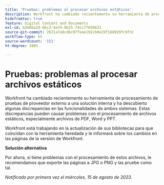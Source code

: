 ```yaml
---
title: 'Pruebas: problemas al procesar archivos estáticos'
description: Workfront ha cambiado recientemente su herramienta de procesamiento de pruebas de proveedor externo a una solución interna y ha descubierto algunas discrepancias en las funcionalidades de ambos sistemas. Estas discrepancias pueden causar problemas con el procesamiento de archivos estáticos, especialmente archivos de PDF, Word y PPT. Hay una solución disponible.
hidefromtoc: true
feature: Digital Content and Documents
exl-id: b2b6ba28-6bc3-4a74-9b25-74cc77659631
source-git-commit: 2631a7a9cd6c07feae192cb0e29f168929fc9f3c
workflow-type: ht
source-wordcount: '151'
ht-degree: 100%

---
```


# Pruebas: problemas al procesar archivos estáticos

<!--WF and WFP TOCs-->

Workfront ha cambiado recientemente su herramienta de procesamiento de pruebas de proveedor externo a una solución interna y ha descubierto algunas discrepancias en las funcionalidades de ambos sistemas. Estas discrepancias pueden causar problemas con el procesamiento de archivos estáticos, especialmente archivos de PDF, Word y PPT.

Workfront está trabajando en la actualización de sus bibliotecas para que coincidan con la herramienta heredada y le informará sobre los cambios en las páginas de la versión de Workfront.

**Solución alternativa**

Por ahora, si tiene problemas con el procesamiento de estos archivos, le recomendamos que exporte las páginas a JPG o PNG y las pruebe como tal.

_Notificado por primera vez el miércoles, 15 de agosto de 2023._
